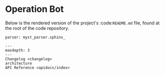 Operation Bot
=============

Below is the rendered version of the project's :code:`README.md` file, found at the
root of the code repository.

```{include} ../../README.md
parser: myst_parser.sphinx_
```

```{toctree} Table of Contents
---
maxdepth: 3
---
Changelog <changelog>
architecture
API Reference <apidocs/index>
```
